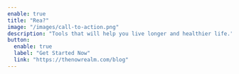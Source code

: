 ```yaml
---
enable: true
title: "Rea?"
image: "/images/call-to-action.png"
description: "Tools that will help you live longer and healthier life."
button:
  enable: true
  label: "Get Started Now"
  link: "https://thenowrealm.com/blog"
---
```

